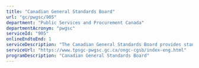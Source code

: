 ```yaml
---
title: "Canadian General Standards Board"
url: "gc/pwgsc/905"
department: "Public Services and Procurement Canada"
departmentAcronym: "pwgsc"
serviceId: "905"
onlineEndtoEnd: 1
serviceDescription: "The Canadian General Standards Board provides standards development and conformity assessment services, including programs for certification of products and services, registration of quality and environmental management systems, and related services. These services are provided in support of economic, regulatory, procurement, health, safety and environmental interests."
serviceUrl: "https://www.tpsgc-pwgsc.gc.ca/ongc-cgsb/index-eng.html"
programDescription: "Canadian General Standards Board"
---
```

